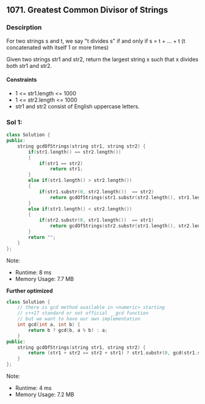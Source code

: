 ## 1071. Greatest Common Divisor of Strings

### Descirption 
For two strings s and t, we say "t divides s" if and only if s = t + ... + t  (t concatenated with itself 1 or more times)

Given two strings str1 and str2, return the largest string x such that x divides both str1 and str2.

#### Constraints
- 1 <= str1.length <= 1000
- 1 <= str2.length <= 1000
- str1 and str2 consist of English uppercase letters.

### Sol 1:

```C++
class Solution {
public:
    string gcdOfStrings(string str1, string str2) {
        if(str1.length() == str2.length())
        {
            if(str1 == str2)
                return str1;
        }
        else if(str1.length() > str2.length())
        {
            if(str1.substr(0, str2.length())  == str2)
                return gcdOfStrings(str1.substr(str2.length(), str1.length()), str2);
        }
        else if(str1.length() < str2.length())
        {
            if(str2.substr(0, str1.length())  == str1)
                return gcdOfStrings(str2.substr(str1.length(), str2.length()), str1);
        }
        return "";
    }
};
```
Note:
- Runtime: 8 ms
- Memory Usage: 7.7 MB

**Further optimized**
```C++
class Solution {
    // there is gcd method available in <numeric> starting 
    // c++17 standard or not official __gcd function
	// but we want to have our own implementation
    int gcd(int a, int b) {
        return b ? gcd(b, a % b) : a;
    }
public:
    string gcdOfStrings(string str1, string str2) {
        return (str1 + str2 == str2 + str1) ? str1.substr(0, gcd(str1.size(), str2.size())) : "";
    }
};
```
Note:
- Runtime: 4 ms
- Memory Usage: 7.2 MB

